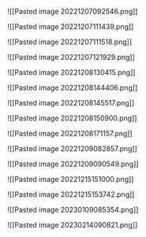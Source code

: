 ![[Pasted image 20221207092546.png]]


![[Pasted image 20221207111439.png]]


![[Pasted image 20221207111518.png]]


![[Pasted image 20221207121929.png]]


![[Pasted image 20221208130415.png]]


![[Pasted image 20221208144406.png]]


![[Pasted image 20221208145517.png]]


![[Pasted image 20221208150900.png]]

![[Pasted image 20221208171157.png]]


![[Pasted image 20221209082857.png]]


![[Pasted image 20221209090549.png]]


![[Pasted image 20221215151000.png]]


![[Pasted image 20221215153742.png]]


![[Pasted image 20230109085354.png]]


![[Pasted image 20230214090821.png]]
